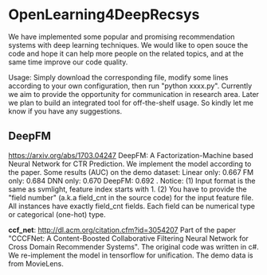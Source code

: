 # OpenLearning4DeepRecsys
We have implemented some popular and promising recommendation systems with deep learning techniques. We would like to open souce the code and hope it can help more people on the related topics, and at the same time improve our code quality.


Usage: Simply download the corresponding file, modify some lines according to your own configuration, then run "python xxxx.py". Currently we aim to provide the opportunity for communication in research area. Later we plan to build an integrated tool for off-the-shelf usage. So kindly let me know if you have any suggestions.

## DeepFM
https://arxiv.org/abs/1703.04247 DeepFM: A Factorization-Machine based Neural Network for CTR Prediction. We implement the model according to the paper. Some results (AUC) on the demo dataset:  Linear only: 0.667  FM only: 0.684   DNN only: 0.670  DeepFM: 0.692 .
Notice:  (1) Input format is the same as svmlight, feature index starts with 1. 
         (2) You have to provide the "field number" (a.k.a field_cnt in the source code) for the input feature file. All instances have exactly field_cnt fields.  Each field can be numerical type or categorical (one-hot) type.

**ccf_net**: http://dl.acm.org/citation.cfm?id=3054207  Part of the paper "CCCFNet: A Content-Boosted Collaborative Filtering Neural Network for Cross Domain Recommender Systems".  The original code was written in c#. We re-implement the model in tensorflow for unification. The demo data is from MovieLens.
